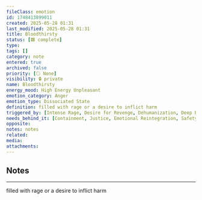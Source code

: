 ```yaml
---
fileClass: emotion
id: 1748413899011
created: 2025-05-28 01:31
last_modified: 2025-05-28 01:31
title: Bloodthirsty
status: [🟩 complete]
type: 
tags: []
category: note
entered: true
archived: false
priority: [⚪ None]
visibility: 🔒 private
name: Bloodthirsty
energy_mood: High Energy Unpleasant
emotion_category: Anger
emotion_type: Dissociated State
definition: filled with rage or a desire to inflict harm
triggered_by: [Intense Rage, Desire for Revenge, Dehumanization, Deep Betrayal]
needs_behind_it: [Containment, Justice, Emotional Reintegration, Safety, Compassionate Intervention]
opposite: 
notes: notes
related: 
media: 
attachments:
---
```


## Notes
---
filled with rage or a desire to inflict harm

